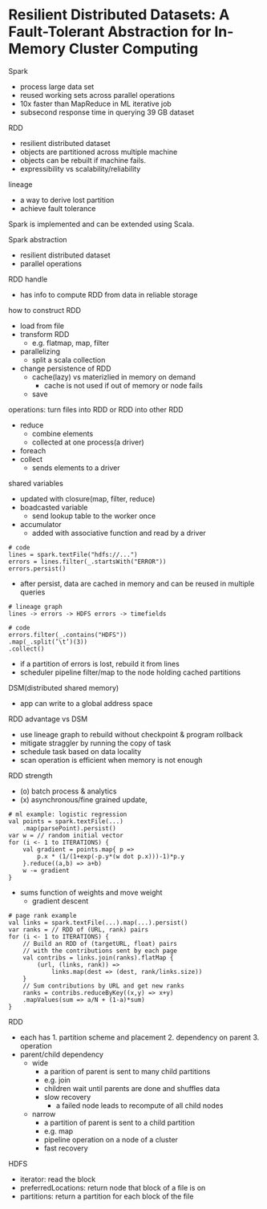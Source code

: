 # Resilient Distributed Datasets: A Fault-Tolerant Abstraction for In-Memory Cluster Computing

Spark
- process large data set
- reused working sets across parallel operations
- 10x faster than MapReduce in ML iterative job
- subsecond response time in querying 39 GB dataset

RDD
- resilient distributed dataset
- objects are partitioned across multiple machine
- objects can be rebuilt if machine fails.
- expressibility vs scalability/reliability

lineage
- a way to derive lost partition
- achieve fault tolerance

Spark is implemented and can be extended using Scala.

Spark abstraction
- resilient distributed dataset
- parallel operations

RDD handle
- has info to compute RDD from data in reliable storage

how to construct RDD
- load from file
- transform RDD
    - e.g. flatmap, map, filter
- parallelizing
    - split a scala collection
- change persistence of RDD
    - cache(lazy) vs materizlied in memory on demand
        - cache is not used if out of memory or node fails
    - save

operations: turn files into RDD or RDD into other RDD
- reduce
    - combine elements
    - collected at one process(a driver)
- foreach
- collect
    - sends elements to a driver

shared variables
- updated with closure(map, filter, reduce)
- boadcasted variable
    - send lookup table to the worker once
- accumulator
    - added with associative function and read by a driver

```
# code
lines = spark.textFile("hdfs://...")
errors = lines.filter(_.startsWith("ERROR"))
errors.persist()
```
- after persist, data are cached in memory and can be reused in multiple queries

```
# lineage graph
lines -> errors -> HDFS errors -> timefields

# code
errors.filter(_.contains("HDFS"))
.map(_.split(’\t’)(3))
.collect()
```
- if a partition of errors is lost, rebuild it from lines
- scheduler pipeline filter/map to the node holding cached partitions

DSM(distributed shared memory)
- app can write to a global address space

RDD advantage vs DSM
- use lineage graph to rebuild without checkpoint & program rollback
- mitigate straggler by running the copy of task
- schedule task based on data locality
- scan operation is efficient when memory is not enough

RDD strength
- (o) batch process & analytics
- (x) asynchronous/fine grained update,

```
# ml example: logistic regression
val points = spark.textFile(...)
    .map(parsePoint).persist()
var w = // random initial vector
for (i <- 1 to ITERATIONS) {
    val gradient = points.map{ p =>
        p.x * (1/(1+exp(-p.y*(w dot p.x)))-1)*p.y
    }.reduce((a,b) => a+b)
    w -= gradient
}
```
- sums function of weights and move weight
    - gradient descent

```
# page rank example
val links = spark.textFile(...).map(...).persist()
var ranks = // RDD of (URL, rank) pairs
for (i <- 1 to ITERATIONS) {
    // Build an RDD of (targetURL, float) pairs
    // with the contributions sent by each page
    val contribs = links.join(ranks).flatMap {
        (url, (links, rank)) =>
            links.map(dest => (dest, rank/links.size))
    }
    // Sum contributions by URL and get new ranks
    ranks = contribs.reduceByKey((x,y) => x+y)
    .mapValues(sum => a/N + (1-a)*sum)
}
```


RDD
- each has 1. partition scheme and placement 2. dependency on parent 3. operation
- parent/child dependency
    - wide
        - a parition of parent is sent to many child partitions
        - e.g. join
        - children wait until parents are done and shuffles data
        - slow recovery
            - a failed node leads to recompute of all child nodes
    - narrow
        - a partition of parent is sent to a child partition
        - e.g. map
        - pipeline operation on a node of a cluster
        - fast recovery

HDFS
- iterator: read the block
- preferredLocations: return node that block of a file is on
- partitions: return a partition for each block of the file
